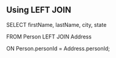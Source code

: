 ## Using LEFT JOIN

SELECT firstName, lastName, city, state 

FROM Person LEFT JOIN Address

ON Person.personId = Address.personId;